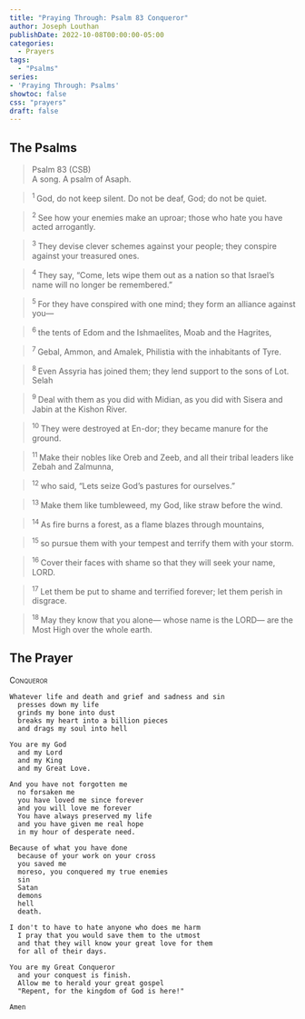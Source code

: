 ```yaml
---
title: "Praying Through: Psalm 83 Conqueror"
author: Joseph Louthan
publishDate: 2022-10-08T00:00:00-05:00
categories:
  - Prayers
tags:
  - "Psalms"
series:
- 'Praying Through: Psalms'
showtoc: false
css: "prayers"
draft: false
---
```

## The Psalms

>Psalm 83 (CSB)  
> A song. A psalm of Asaph. 

><sup> 1 </sup> God, do not keep silent. Do not be deaf, God; do not be quiet. 

><sup> 2 </sup> See how your enemies make an uproar; those who hate you have acted arrogantly. 

><sup> 3 </sup> They devise clever schemes against your people; they conspire against your treasured ones. 

><sup> 4 </sup> They say, “Come, lets wipe them out as a nation so that Israel’s name will no longer be remembered.” 

><sup> 5 </sup> For they have conspired with one mind; they form an alliance against you— 

><sup> 6 </sup> the tents of Edom and the Ishmaelites, Moab and the Hagrites, 

><sup> 7 </sup> Gebal, Ammon, and Amalek, Philistia with the inhabitants of Tyre. 

><sup> 8 </sup> Even Assyria has joined them; they lend support to the sons of Lot. Selah 

><sup> 9 </sup> Deal with them as you did with Midian, as you did with Sisera and Jabin at the Kishon River. 

><sup> 10 </sup> They were destroyed at En-dor; they became manure for the ground. 

><sup> 11 </sup> Make their nobles like Oreb and Zeeb, and all their tribal leaders like Zebah and Zalmunna, 

><sup> 12 </sup> who said, “Lets seize God’s pastures for ourselves.” 

><sup> 13 </sup> Make them like tumbleweed, my God, like straw before the wind. 

><sup> 14 </sup> As fire burns a forest, as a flame blazes through mountains, 

><sup> 15 </sup> so pursue them with your tempest and terrify them with your storm. 

><sup> 16 </sup> Cover their faces with shame so that they will seek your name, LORD. 

><sup> 17 </sup> Let them be put to shame and terrified forever; let them perish in disgrace. 

><sup> 18 </sup> May they know that you alone— whose name is the LORD— are the Most High over the whole earth.

## The Prayer

<div style="font-variant: small-caps;">
Conqueror
</div>

```text
Whatever life and death and grief and sadness and sin
  presses down my life
  grinds my bone into dust
  breaks my heart into a billion pieces
  and drags my soul into hell

You are my God
  and my Lord
  and my King
  and my Great Love.

And you have not forgotten me
  no forsaken me
  you have loved me since forever
  and you will love me forever
  You have always preserved my life
  and you have given me real hope
  in my hour of desperate need.

Because of what you have done
  because of your work on your cross
  you saved me
  moreso, you conquered my true enemies
  sin
  Satan
  demons
  hell
  death.

I don't to have to hate anyone who does me harm
  I pray that you would save them to the utmost
  and that they will know your great love for them
  for all of their days.

You are my Great Conqueror
  and your conquest is finish.
  Allow me to herald your great gospel
  "Repent, for the kingdom of God is here!"

Amen
```

